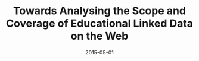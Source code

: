 ---
title: "Towards Analysing the Scope and Coverage of Educational Linked Data on the Web"
collection: publications
permalink: /publication/2015-DBLP_conf_www_TaibiFDF15
date: 2015-05-01
venue: 'Proceedings of the 24th International Conference on World Wide Web Companion, WWW 2015, Florence, Italy, May 18-22, 2015 - Companion Volume'
---